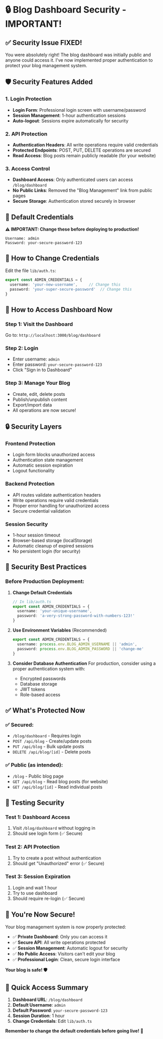 # 🔒 Blog Dashboard Security - IMPORTANT!

## ✅ Security Issue FIXED!

You were absolutely right! The blog dashboard was initially public and anyone could access it. I've now implemented proper authentication to protect your blog management system.

## 🛡️ Security Features Added

### **1. Login Protection**
- **Login Form**: Professional login screen with username/password
- **Session Management**: 1-hour authentication sessions
- **Auto-logout**: Sessions expire automatically for security

### **2. API Protection**
- **Authentication Headers**: All write operations require valid credentials
- **Protected Endpoints**: POST, PUT, DELETE operations are secured
- **Read Access**: Blog posts remain publicly readable (for your website)

### **3. Access Control**
- **Dashboard Access**: Only authenticated users can access `/blog/dashboard`
- **No Public Links**: Removed the "Blog Management" link from public pages
- **Secure Storage**: Authentication stored securely in browser

## 🔑 Default Credentials

**⚠️ IMPORTANT: Change these before deploying to production!**

```
Username: admin
Password: your-secure-password-123
```

## 🔧 How to Change Credentials

Edit the file `lib/auth.ts`:

```typescript
export const ADMIN_CREDENTIALS = {
  username: 'your-new-username',     // Change this
  password: 'your-super-secure-password'  // Change this
}
```

## 🚀 How to Access Dashboard Now

### **Step 1: Visit the Dashboard**
Go to: `http://localhost:3000/blog/dashboard`

### **Step 2: Login**
- Enter username: `admin`
- Enter password: `your-secure-password-123`
- Click "Sign in to Dashboard"

### **Step 3: Manage Your Blog**
- Create, edit, delete posts
- Publish/unpublish content
- Export/import data
- All operations are now secure!

## 🔒 Security Layers

### **Frontend Protection**
- Login form blocks unauthorized access
- Authentication state management
- Automatic session expiration
- Logout functionality

### **Backend Protection**
- API routes validate authentication headers
- Write operations require valid credentials
- Proper error handling for unauthorized access
- Secure credential validation

### **Session Security**
- 1-hour session timeout
- Browser-based storage (localStorage)
- Automatic cleanup of expired sessions
- No persistent login (for security)

## 🚨 Security Best Practices

### **Before Production Deployment:**

1. **Change Default Credentials**
   ```typescript
   // In lib/auth.ts
   export const ADMIN_CREDENTIALS = {
     username: 'your-unique-username',
     password: 'a-very-strong-password-with-numbers-123!'
   }
   ```

2. **Use Environment Variables** (Recommended)
   ```typescript
   export const ADMIN_CREDENTIALS = {
     username: process.env.BLOG_ADMIN_USERNAME || 'admin',
     password: process.env.BLOG_ADMIN_PASSWORD || 'change-me'
   }
   ```

3. **Consider Database Authentication**
   For production, consider using a proper authentication system with:
   - Encrypted passwords
   - Database storage
   - JWT tokens
   - Role-based access

## ✅ What's Protected Now

### **✅ Secured:**
- `/blog/dashboard` - Requires login
- `POST /api/blog` - Create/update posts
- `PUT /api/blog` - Bulk update posts
- `DELETE /api/blog/[id]` - Delete posts

### **✅ Public (as intended):**
- `/blog` - Public blog page
- `GET /api/blog` - Read blog posts (for website)
- `GET /api/blog/[id]` - Read individual posts

## 🎯 Testing Security

### **Test 1: Dashboard Access**
1. Visit `/blog/dashboard` without logging in
2. Should see login form (✅ Secure)

### **Test 2: API Protection**
1. Try to create a post without authentication
2. Should get "Unauthorized" error (✅ Secure)

### **Test 3: Session Expiration**
1. Login and wait 1 hour
2. Try to use dashboard
3. Should require re-login (✅ Secure)

## 🎉 You're Now Secure!

Your blog management system is now properly protected:

- ✅ **Private Dashboard**: Only you can access it
- ✅ **Secure API**: All write operations protected
- ✅ **Session Management**: Automatic logout for security
- ✅ **No Public Access**: Visitors can't edit your blog
- ✅ **Professional Login**: Clean, secure login interface

**Your blog is safe! 🛡️**

## 📝 Quick Access Summary

1. **Dashboard URL**: `/blog/dashboard`
2. **Default Username**: `admin`
3. **Default Password**: `your-secure-password-123`
4. **Session Duration**: 1 hour
5. **Change Credentials**: Edit `lib/auth.ts`

**Remember to change the default credentials before going live!** 🔐
